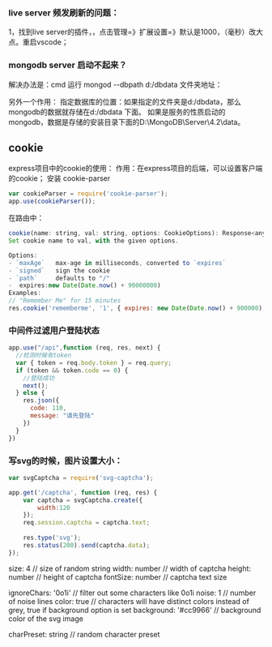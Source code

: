 ### live server 频发刷新的问题：
1，找到live server的插件，，点击管理=》扩展设置=》默认是1000，（毫秒）改大点。重启vscode；


### mongodb server 启动不起来？
解决办法是：cmd 运行  mongod --dbpath  d:/dbdata 文件夹地址：

另外一个作用： 指定数据库的位置：如果指定的文件夹是d:/dbdata，那么mongodb的数据就存储在d:/dbdata 下面。
如果是服务的性质启动的mongodb，数据是存储的安装目录下面的D:\MongoDB\Server\4.2\data。

## cookie
express项目中的cookie的使用：
作用：在express项目的后端，可以设置客户端的cookie；
安装 cookie-parser
```javascript
var cookieParser = require('cookie-parser');
app.use(cookieParser());
```

在路由中：
```javascript
cookie(name: string, val: string, options: CookieOptions): Response<any>
Set cookie name to val, with the given options.

Options:
- `maxAge`   max-age in milliseconds, converted to `expires`
- `signed`   sign the cookie
- `path`     defaults to "/"
-  expires:new Date(Date.now() + 90000000)
Examples:
// "Remember Me" for 15 minutes
res.cookie('rememberme', '1', { expires: new Date(Date.now() + 900000), httpOnly: true });
```

### 中间件过滤用户登陆状态
```javascript
app.use("/api",function (req, res, next) {
  //检测时候有token
  var { token = req.body.token } = req.query;
  if (token && token.code == 0) {
    //登陆成功
    next();
  } else {
    res.json({
      code: 110,
      message: "请先登陆"
    })
  }
})
```

### 写svg的时候，图片设置大小：
```javascript
var svgCaptcha = require('svg-captcha');

app.get('/captcha', function (req, res) {
	var captcha = svgCaptcha.create({
        width:120
    });
	req.session.captcha = captcha.text;
	
	res.type('svg');
	res.status(200).send(captcha.data);
});
```

size: 4 // size of random string
width: number // width of captcha
height: number // height of captcha
fontSize: number // captcha text size

ignoreChars: '0o1i' // filter out some characters like 0o1i
noise: 1 // number of noise lines
color: true // characters will have distinct colors instead of grey, true if background option is set
background: '#cc9966' // background color of the svg image

charPreset: string // random character preset

